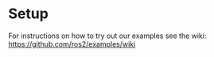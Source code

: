 Setup
=====

For instructions on how to try out our examples see the wiki: https://github.com/ros2/examples/wiki
